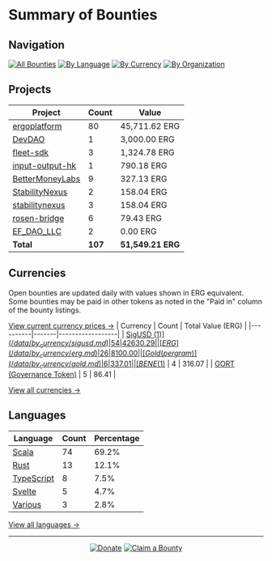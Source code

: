 <!-- GENERATED FILE - DO NOT EDIT DIRECTLY -->
<!-- Generated on: 2025-11-01 12:42:54 -->

# Summary of Bounties

## Navigation

[![All Bounties](https://img.shields.io/badge/All%20Bounties-107-blue)](/data/all.md) [![By Language](https://img.shields.io/badge/By%20Language-7-green)](/data/summary.md#languages) [![By Currency](https://img.shields.io/badge/By%20Currency-7-yellow)](/data/summary.md#currencies) [![By Organization](https://img.shields.io/badge/By%20Organization-9-orange)](/data/summary.md#projects)

## Projects

| Project | Count | Value |
|----------|-------|-------|
| [ergoplatform](/data/by_org/ergoplatform.md) | 80 | 45,711.62 ERG |
| [DevDAO](/data/by_org/devdao.md) | 1 | 3,000.00 ERG |
| [fleet-sdk](/data/by_org/fleet-sdk.md) | 3 | 1,324.78 ERG |
| [input-output-hk](/data/by_org/input-output-hk.md) | 1 | 790.18 ERG |
| [BetterMoneyLabs](/data/by_org/bettermoneylabs.md) | 9 | 327.13 ERG |
| [StabilityNexus](/data/by_org/stabilitynexus.md) | 2 | 158.04 ERG |
| [stabilitynexus](/data/by_org/stabilitynexus.md) | 3 | 158.04 ERG |
| [rosen-bridge](/data/by_org/rosen-bridge.md) | 6 | 79.43 ERG |
| [EF_DAO_LLC](/data/by_org/ef_dao_llc.md) | 2 | 0.00 ERG |
| **Total** | **107** | **51,549.21 ERG** |

## Currencies

Open bounties are updated daily with values shown in ERG equivalent. Some bounties may be paid in other tokens as noted in the "Paid in" column of the bounty listings.

[View current currency prices →](/data/currency_prices.md)
| Currency | Count | Total Value (ERG) |
|----------|-------|------------------|
| [SigUSD ($1)](/data/by_currency/sigusd.md) | 54 | 42630.29 |
| [ERG](/data/by_currency/erg.md) | 26 | 8100.00 |
| [Gold (per gram)](/data/by_currency/gold.md) | 6 | 337.01 |
| [BENE ($1)](/data/by_currency/bene.md) | 4 | 316.07 |
| [GORT (Governance Token)](/data/by_currency/gort.md) | 5 | 86.41 |

[View all currencies →](/data/by_currency/)

## Languages

| Language | Count | Percentage |
|----------|-------|------------|
| [Scala](/data/by_language/scala.md) | 74 | 69.2% |
| [Rust](/data/by_language/rust.md) | 13 | 12.1% |
| [TypeScript](/data/by_language/typescript.md) | 8 | 7.5% |
| [Svelte](/data/by_language/svelte.md) | 5 | 4.7% |
| [Various](/data/by_language/various.md) | 3 | 2.8% |

[View all languages →](/data/by_language/)



---

<div align="center">
  <p>
    <a href="../docs/donate.md"><img src="https://img.shields.io/badge/❤️%20Donate-F44336" alt="Donate"></a>
    <a href="../docs/bounty-submission-guide.md#reserving-a-bounty"><img src="https://img.shields.io/badge/🔒%20How%20To%20Claim-4CAF50" alt="Claim a Bounty"></a>
  </p>
</div>


<!-- END OF GENERATED CONTENT -->
